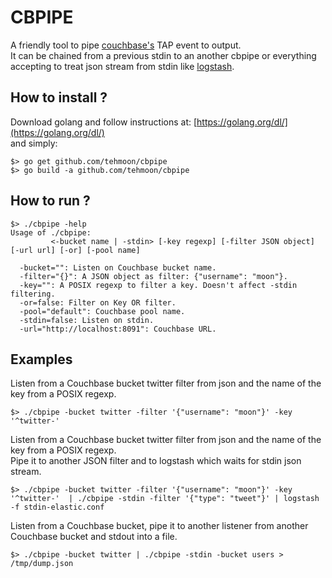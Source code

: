 CBPIPE
======

A friendly tool to pipe [couchbase's](http://www.couchbase.com/) TAP event to output.  
It can be chained from a previous stdin to an another cbpipe or everything accepting to treat json stream from stdin like [logstash](https://www.elastic.co/products/logstash).  

How to install ?
----------------
Download golang and follow instructions at: [https://golang.org/dl/](https://golang.org/dl/)  
and simply:

```shell:
$> go get github.com/tehmoon/cbpipe
$> go build -a github.com/tehmoon/cbpipe
```

How to run ?
------------
```shell:
$> ./cbpipe -help
Usage of ./cbpipe:
         <-bucket name | -stdin> [-key regexp] [-filter JSON object] [-url url] [-or] [-pool name]

  -bucket="": Listen on Couchbase bucket name.
  -filter="{}": A JSON object as filter: {"username": "moon"}.
  -key="": A POSIX regexp to filter a key. Doesn't affect -stdin filtering.
  -or=false: Filter on Key OR filter.
  -pool="default": Couchbase pool name.
  -stdin=false: Listen on stdin.
  -url="http://localhost:8091": Couchbase URL.
```

Examples
--------
Listen from a Couchbase bucket twitter filter from json and the name of the key from a POSIX regexp.   
```shell:
$> ./cbpipe -bucket twitter -filter '{"username": "moon"}' -key '^twitter-'
```
Listen from a Couchbase bucket twitter filter from json and the name of the key from a POSIX regexp.  
Pipe it to another JSON filter and to logstash which waits for stdin json stream.  
```shell:
$> ./cbpipe -bucket twitter -filter '{"username": "moon"}' -key '^twitter-'  | ./cbpipe -stdin -filter '{"type": "tweet"}' | logstash -f stdin-elastic.conf
```
Listen from a Couchbase bucket, pipe it to another listener from another Couchbase bucket and stdout into a file.
```shell:
$> ./cbpipe -bucket twitter | ./cbpipe -stdin -bucket users > /tmp/dump.json
```
